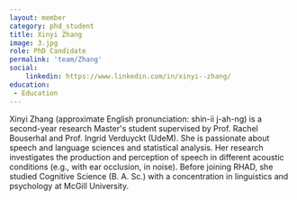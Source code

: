 ```yaml
---
layout: member
category: phd_student
title: Xinyi Zhang
image: 3.jpg
role: PhD Candidate
permalink: 'team/Zhang'
social:
    linkedin: https://www.linkedin.com/in/xinyi--zhang/
education:
 - Education
---
```


Xinyi Zhang (approximate English pronunciation: shin-ii j-ah-ng) is a second-year research Master's student supervised by Prof. Rachel Bouserhal and Prof. Ingrid Verduyckt (UdeM). She is passionate about speech and language sciences and statistical analysis. Her research investigates the production and perception of speech in different acoustic conditions (e.g., with ear occlusion, in noise). Before joining RHAD, she studied Cognitive Science (B. A. Sc.) with a concentration in linguistics and psychology at McGill University.

